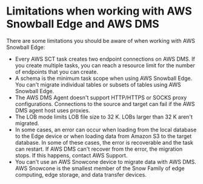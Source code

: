 # Limitations when working with AWS Snowball Edge and AWS DMS<a name="CHAP_LargeDBs.Limitations"></a>

There are some limitations you should be aware of when working with AWS Snowball Edge:
+ Every AWS SCT task creates two endpoint connections on AWS DMS\. If you create multiple tasks, you can reach a resource limit for the number of endpoints that you can create\.
+ A schema is the minimum task scope when using AWS Snowball Edge\. You can't migrate individual tables or subsets of tables using AWS Snowball Edge\.
+ The AWS DMS Agent doesn't support HTTP/HTTPS or SOCKS proxy configurations\. Connections to the source and target can fail if the AWS DMS agent host uses proxies\.
+ The LOB mode limits LOB file size to 32 K\. LOBs larger than 32 K aren't migrated\.
+ In some cases, an error can occur when loading from the local database to the Edge device or when loading data from Amazon S3 to the target database\. In some of these cases, the error is recoverable and the task can restart\. If AWS DMS can't recover from the error, the migration stops\. If this happens, contact AWS Support\.
+ You can't use an AWS Snowcone device to migrate data with AWS DMS\. AWS Snowcone is the smallest member of the Snow Family of edge computing, edge storage, and data transfer devices\.